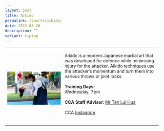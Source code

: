 ```yaml
---
layout: post
title: Aikido
permalink: /sports/aikido/
date: 2022-06-20
description: ""
variant: tiptap
---
```

<table style="minWidth: 50px">
<colgroup>
<col>
<col>
</colgroup>
<tbody>
<tr>
<td rowspan="1" colspan="1">
<p></p>
<div class="isomer-image-wrapper">
<img style="width: 100%" height="auto" width="100%" alt="" src="/images/Sports/Aikido_1.jpg">
</div>
</td>
<td rowspan="1" colspan="1">
<p>Aikido is a modern Japanese martial art that was developed for defence
while minimising injury for the attacker. Aikido techniques use the attacker’s
momentum and turn them into various throws or joint locks.
<br>
<br><strong>Training Days:</strong>
<br>Wednesday, 7pm
<br>
<br><strong>CCA Staff Advisor:</strong>  <a href="mailto:TAN_Lui_Hua@tp.edu.sg" rel="noopener noreferrer nofollow" target="_blank">Mr Tan Lui Hua</a>
<br>
<br>CCA <a href="https://www.instagram.com/tpaikido/" rel="noopener noreferrer nofollow" target="_blank">Instagram</a>
<br>
<br>
</p>
</td>
</tr>
</tbody>
</table>
<p></p>
